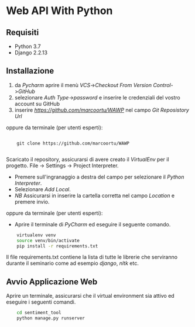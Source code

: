 # Web API With Python

## Requisiti

- Python 3.7
- Django 2.2.13

## Installazione

1. da _Pycharm_ aprire il menù *VCS*->*Checkout From Version Control*->*GitHub*
2. selezionare _Auth Type_->*password* e inserire le credenziali del vostro account su GitHub 
3. inserire *https://github.com/marcoortu/WAWP*  nel campo *Git Reposistory Url*

oppure da terminale (per utenti esperti):

```git

    git clone https://github.com/marcoortu/WAWP
    
```

Scaricato il repository, assicurarsi di avere creato il *VirtualEnv* per il progetto.
File -> Settings -> Project Interpreter.
- Premere sull'ingranaggio a destra del campo per selezionare il _Python Interpreter_.
- Selezionare _Add Local_.
- *NB* Assicurarsi in inserire la cartella corretta nel campo _Location_ e premere invio.


oppure da terminale (per utenti esperti):
- Aprire il terminale di _PyCharm_ ed eseguire il seguente comando.

```bash
    virtualenv venv
    source venv/bin/activate
    pip install -r requirements.txt
```
Il file requirements.txt contiene la lista di tutte le librerie che serviranno durante il seminario
 come ad esempio *django*, *nltk* etc.

## Avvio Applicazione Web

Aprire un terminale, assicurarsi che il virtual environment sia attivo
ed eseguire i seguenti comandi.
```bash
    cd sentiment_tool
    python manage.py runserver
```